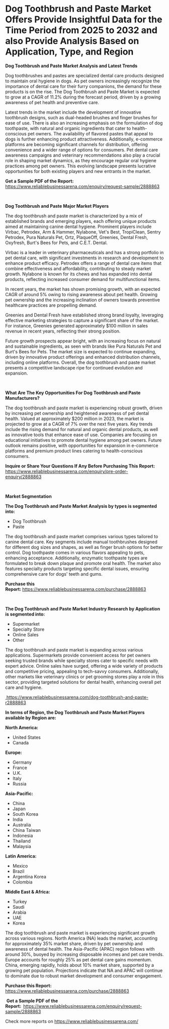 <p><h1>Dog Toothbrush and Paste Market Offers Provide Insightful Data for the Time Period from 2025 to 2032 and also Provide Analysis Based on Application, Type, and Region</h1></p><p><strong>Dog Toothbrush and Paste Market Analysis and Latest Trends</strong></p>
<p><p>Dog toothbrushes and pastes are specialized dental care products designed to maintain oral hygiene in dogs. As pet owners increasingly recognize the importance of dental care for their furry companions, the demand for these products is on the rise. The Dog Toothbrush and Paste Market is expected to grow at a CAGR of 11.2% during the forecast period, driven by a growing awareness of pet health and preventive care. </p><p>Latest trends in the market include the development of innovative toothbrush designs, such as dual-headed brushes and finger brushes for ease of use. There is also an increasing emphasis on the formulation of dog toothpaste, with natural and organic ingredients that cater to health-conscious pet owners. The availability of flavored pastes that appeal to dogs is further enhancing product attractiveness. Additionally, e-commerce platforms are becoming significant channels for distribution, offering convenience and a wider range of options for consumers. Pet dental care awareness campaigns and veterinary recommendations also play a crucial role in shaping market dynamics, as they encourage regular oral hygiene practices among pet owners. This evolving landscape presents lucrative opportunities for both existing players and new entrants in the market.</p></p>
<p><strong>Get a Sample PDF of the Report:&nbsp;</strong> <a href="https://www.reliablebusinessarena.com/enquiry/request-sample/2888863?utm_campaign=3368&utm_medium=2&utm_source=Github&utm_content=ia&utm_term=14032025&utm_id=dog-toothbrush-and-paste">https://www.reliablebusinessarena.com/enquiry/request-sample/2888863</a></p>
<p>&nbsp;</p>
<p><strong>Dog Toothbrush and Paste Major Market Players</strong></p>
<p><p>The dog toothbrush and paste market is characterized by a mix of established brands and emerging players, each offering unique products aimed at maintaining canine dental hygiene. Prominent players include Virbac, Petrodex, Arm & Hammer, Nylabone, Vet's Best, TropiClean, Sentry Petrodex, Pura Naturals Pet, Ortz, PlaqueOff, Greenies, Dental Fresh, Oxyfresh, Burt's Bees for Pets, and C.E.T. Dental.</p><p>Virbac is a leader in veterinary pharmaceuticals and has a strong portfolio in pet dental care, with significant investments in research and development to enhance product efficacy. Petrodex offers a range of dental care items that combine effectiveness and affordability, contributing to steady market growth. Nylabone is known for its chews and has expanded into dental products, reflecting increased consumer demand for multifunctional items.</p><p>In recent years, the market has shown promising growth, with an expected CAGR of around 5% owing to rising awareness about pet health. Growing pet ownership and the increasing inclination of owners towards preventive healthcare practices are propelling demand.</p><p>Greenies and Dental Fresh have established strong brand loyalty, leveraging effective marketing strategies to capture a significant share of the market. For instance, Greenies generated approximately $100 million in sales revenue in recent years, reflecting their strong position.</p><p>Future growth prospects appear bright, with an increasing focus on natural and sustainable ingredients, as seen with brands like Pura Naturals Pet and Burt's Bees for Pets. The market size is expected to continue expanding, driven by innovative product offerings and enhanced distribution channels, including online platforms. Overall, the dog toothbrush and paste market presents a competitive landscape ripe for continued evolution and expansion.</p></p>
<p>&nbsp;</p>
<p><strong>What Are The Key Opportunities For Dog Toothbrush and Paste Manufacturers?</strong></p>
<p><p>The dog toothbrush and paste market is experiencing robust growth, driven by increasing pet ownership and heightened awareness of pet dental health. Valued at approximately $200 million in 2023, the market is projected to grow at a CAGR of 7% over the next five years. Key trends include the rising demand for natural and organic dental products, as well as innovative tools that enhance ease of use. Companies are focusing on educational initiatives to promote dental hygiene among pet owners. Future outlook remains positive, with opportunities for expansion in e-commerce platforms and premium product lines catering to health-conscious consumers.</p></p>
<p><strong>Inquire or Share Your Questions If Any Before Purchasing This Report:</strong> <a href="https://www.reliablebusinessarena.com/enquiry/pre-order-enquiry/2888863?utm_campaign=3368&utm_medium=2&utm_source=Github&utm_content=ia&utm_term=14032025&utm_id=dog-toothbrush-and-paste">https://www.reliablebusinessarena.com/enquiry/pre-order-enquiry/2888863</a></p>
<p>&nbsp;</p>
<p><strong>Market Segmentation</strong></p>
<p><strong>The Dog Toothbrush and Paste Market Analysis by types is segmented into:</strong></p>
<p><ul><li>Dog Toothbrush</li><li>Paste</li></ul></p>
<p><p>The dog toothbrush and paste market comprises various types tailored to canine dental care. Key segments include manual toothbrushes designed for different dog sizes and shapes, as well as finger brush options for better control. Dog toothpaste comes in various flavors appealing to pets, enhancing acceptance. Additionally, enzymatic toothpaste types are formulated to break down plaque and promote oral health. The market also features specialty products targeting specific dental issues, ensuring comprehensive care for dogs' teeth and gums.</p></p>
<p><strong>Purchase this Report:&nbsp;</strong><a href="https://www.reliablebusinessarena.com/purchase/2888863?utm_campaign=3368&utm_medium=2&utm_source=Github&utm_content=ia&utm_term=14032025&utm_id=dog-toothbrush-and-paste">https://www.reliablebusinessarena.com/purchase/2888863</a></p>
<p>&nbsp;</p>
<p><strong>The Dog Toothbrush and Paste Market Industry Research by Application is segmented into:</strong></p>
<p><ul><li>Supermarket</li><li>Specialty Store</li><li>Online Sales</li><li>Other</li></ul></p>
<p><p>The dog toothbrush and paste market is expanding across various applications. Supermarkets provide convenient access for pet owners seeking trusted brands while specialty stores cater to specific needs with expert advice. Online sales have surged, offering a wide variety of products and competitive pricing, appealing to tech-savvy consumers. Additionally, other markets like veterinary clinics or pet grooming stores play a role in this sector, providing targeted solutions for dental health, enhancing overall pet care and hygiene.</p></p>
<p><a href="https://www.reliablebusinessarena.com/dog-toothbrush-and-paste-r2888863?utm_campaign=3368&utm_medium=2&utm_source=Github&utm_content=ia&utm_term=14032025&utm_id=dog-toothbrush-and-paste">&nbsp;https://www.reliablebusinessarena.com/dog-toothbrush-and-paste-r2888863</a></p>
<p><strong>In terms of Region, the Dog Toothbrush and Paste Market Players available by Region are:</strong></p>
<p>
    <p> <strong> North America: </strong>
        <ul>
            <li>United States</li>
            <li>Canada</li>
        </ul>
        </p> 
    <p> <strong> Europe: </strong>
        <ul>
            <li>Germany</li>
            <li>France</li>
            <li>U.K.</li>
            <li>Italy</li>
            <li>Russia</li>
        </ul>
        </p> 
    <p> <strong> Asia-Pacific: </strong>
        <ul>
            <li>China</li>
            <li>Japan</li>
            <li>South Korea</li>
            <li>India</li>
            <li>Australia</li>
            <li>China Taiwan</li>
            <li>Indonesia</li>
            <li>Thailand</li>
            <li>Malaysia</li>
        </ul>
        </p> 
    <p> <strong> Latin America: </strong>
        <ul>
            <li>Mexico</li>
            <li>Brazil</li>
            <li>Argentina Korea</li>
            <li>Colombia</li>
        </ul>
        </p> 
    <p> <strong> Middle East & Africa: </strong>
        <ul>
            <li>Turkey</li>
            <li>Saudi</li>
            <li>Arabia</li>
            <li>UAE</li>
            <li>Korea</li>
        </ul>
    </p>
    </p>
<p><p>The dog toothbrush and paste market is experiencing significant growth across various regions. North America (NA) leads the market, accounting for approximately 35% market share, driven by pet ownership and awareness of dental health. The Asia-Pacific (APAC) region follows with around 30%, buoyed by increasing disposable incomes and pet care trends. Europe accounts for roughly 25% as pet dental care gains momentum. China, emerging rapidly, holds about 10% market share, supported by a growing pet population. Projections indicate that NA and APAC will continue to dominate due to robust market development and consumer engagement.</p></p>
<p><strong>Purchase this Report: </strong><a href="https://www.reliablebusinessarena.com/purchase/2888863?utm_campaign=3368&utm_medium=2&utm_source=Github&utm_content=ia&utm_term=14032025&utm_id=dog-toothbrush-and-paste">https://www.reliablebusinessarena.com/purchase/2888863</a></p>
<p>&nbsp;<strong>Get a Sample PDF of the Report:&nbsp;&nbsp;</strong><a href="https://www.reliablebusinessarena.com/enquiry/request-sample/2888863?utm_campaign=3368&utm_medium=2&utm_source=Github&utm_content=ia&utm_term=14032025&utm_id=dog-toothbrush-and-paste">https://www.reliablebusinessarena.com/enquiry/request-sample/2888863</a></p>
<p><strong></strong></p>
<p>Check more reports on <a href="https://www.reliablebusinessarena.com/?utm_campaign=3368&utm_medium=2&utm_source=Github&utm_content=ia&utm_term=14032025&utm_id=dog-toothbrush-and-paste">https://www.reliablebusinessarena.com/</a></p>